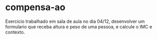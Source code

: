 # compensa-ao


Exercicio trabalhado em sala de aula no dia 04/12, desenvolver um formulario que receba altura e peso de uma pessoa, e calcule o IMC e contexto.
